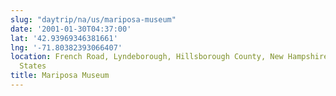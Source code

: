 ```yaml
---
slug: "daytrip/na/us/mariposa-museum"
date: '2001-01-30T04:37:00'
lat: '42.93969346381661'
lng: '-71.80382393066407'
location: French Road, Lyndeborough, Hillsborough County, New Hampshire, 03043, United
  States
title: Mariposa Museum
---
```



